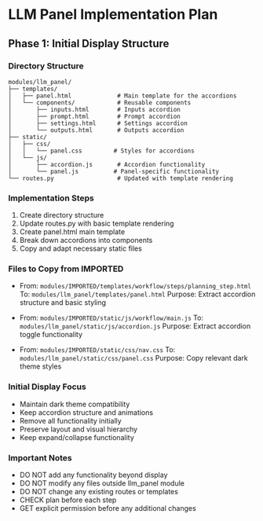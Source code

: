 # LLM Panel Implementation Plan

## Phase 1: Initial Display Structure

### Directory Structure
```
modules/llm_panel/
├── templates/
│   ├── panel.html             # Main template for the accordions
│   └── components/            # Reusable components
│       ├── inputs.html        # Inputs accordion
│       ├── prompt.html        # Prompt accordion
│       ├── settings.html      # Settings accordion
│       └── outputs.html       # Outputs accordion
├── static/
│   ├── css/
│   │   └── panel.css         # Styles for accordions
│   └── js/
│       ├── accordion.js       # Accordion functionality
│       └── panel.js          # Panel-specific functionality
└── routes.py                  # Updated with template rendering
```

### Implementation Steps

1. Create directory structure
2. Update routes.py with basic template rendering
3. Create panel.html main template
4. Break down accordions into components
5. Copy and adapt necessary static files

### Files to Copy from IMPORTED
- From: `modules/IMPORTED/templates/workflow/steps/planning_step.html`
  To: `modules/llm_panel/templates/panel.html`
  Purpose: Extract accordion structure and basic styling

- From: `modules/IMPORTED/static/js/workflow/main.js`
  To: `modules/llm_panel/static/js/accordion.js`
  Purpose: Extract accordion toggle functionality

- From: `modules/IMPORTED/static/css/nav.css`
  To: `modules/llm_panel/static/css/panel.css`
  Purpose: Copy relevant dark theme styles

### Initial Display Focus
- Maintain dark theme compatibility
- Keep accordion structure and animations
- Remove all functionality initially
- Preserve layout and visual hierarchy
- Keep expand/collapse functionality

### Important Notes
- DO NOT add any functionality beyond display
- DO NOT modify any files outside llm_panel module
- DO NOT change any existing routes or templates
- CHECK plan before each step
- GET explicit permission before any additional changes 